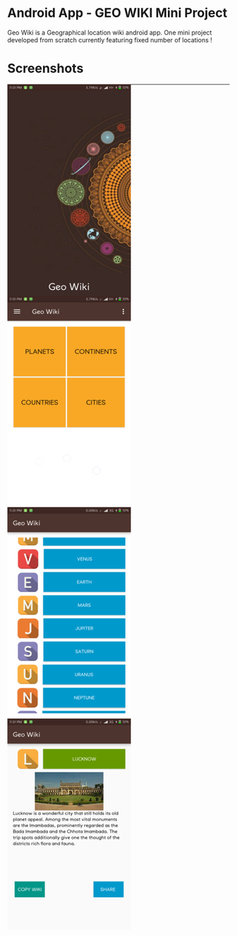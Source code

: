 # Android App - GEO WIKI Mini Project

Geo Wiki is a Geographical location wiki android app. One mini project developed from scratch currently featuring fixed number of locations !

# Screenshots

<div style="width: 100%">
<img src="https://github.com/singhkshitij/GeoWiki/blob/master/app/src/main/res/drawable/Screenshot_2017-08-07-23-01-11-109_com.techlad.geo.png?raw=true" height="480" width="280" align="left">
<img src="https://github.com/singhkshitij/GeoWiki/blob/master/app/src/main/res/drawable/Screenshot_2017-08-07-23-01-14-262_com.techlad.geo.png?raw=true" height="480" width="280" align="left">
<hr/>
<img src="https://github.com/singhkshitij/GeoWiki/blob/master/app/src/main/res/drawable/Screenshot_2017-08-07-23-01-23-663_com.techlad.geo.png?raw=true" height="480" width="280" align="left">
<img src="https://github.com/singhkshitij/GeoWiki/blob/master/app/src/main/res/drawable/Screenshot_2017-08-07-23-01-31-686_com.techlad.geo.png?raw=true" height="480" width="280" align="left">
</div>
